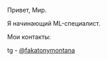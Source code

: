 Привет, Мир. 

Я начинающий ML-специалист. 

Мои контакты:

tg - [@fakatonymontana](https://t.me/fakatonymontana/)
